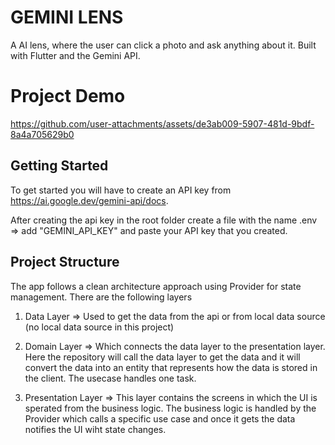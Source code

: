 # GEMINI LENS

A AI lens, where the user can click a photo and ask anything about it. Built with Flutter and the Gemini API.

# Project Demo


https://github.com/user-attachments/assets/de3ab009-5907-481d-9bdf-8a4a705629b0



## Getting Started

To get started you will have to create an API key from https://ai.google.dev/gemini-api/docs.

After creating the api key in the root folder create a file with the name .env => add "GEMINI_API_KEY" and paste your API key that you created.


## Project Structure

The app follows a clean architecture approach using Provider for state management.
There are the following layers

1. Data Layer => Used to get the data from the api or from local data source (no local data source in this project)
   
2. Domain Layer => Which connects the data layer to the presentation layer. Here the repository will call the data layer to get the data and it will convert the data into an entity that represents how the data is stored in the client. The usecase handles one task.
   
3. Presentation Layer => This layer contains the screens in which the UI is sperated from the business logic. The business logic is handled by the Provider which calls a specific use case and once it gets the data notifies the UI wiht state changes.

